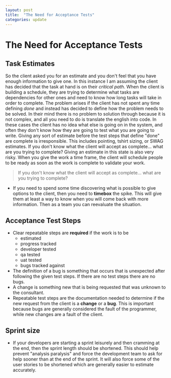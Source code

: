 ```yaml
---
layout: post
title:  "The Need for Acceptance Tests"
categories: update
---
```


# The Need for Acceptance Tests

## Task Estimates

So the client asked you for an estimate and you don't feel that you have enough information to give one. In this instance I am assuming the client has decided that the task at hand is on their *critical path*. When the client is building a schedule, they are trying to determine what tasks are dependencies for other ones and need to know how long tasks will take in order to complete. The problem arises if the client has not spent any time defining *done* and instead has decided to define how the problem needs to be solved. In their mind there is no problem to solution through because it is not complex, and all you need to do is translate the english into code. In these cases the client has no idea what else is going on in the system, and often they don't know how they are going to test what you are going to write. 
Giving any sort of estimate before the test steps that define "done" are complete is irresponsible. This includes pointing, tshirt sizing, or SWAG estimates. If you don't know what the client will accept as complete... what are you trying to complete?
Giving an estimate in this state is also very risky. When you give the work a time frame, the client will schedule people to be ready as soon as the work is complete to validate your work.

>If you don't know what the client will accept as complete... what are you trying to complete?

- If you need to spend some time discovering what is possible to give options to the client, then you need to **timebox** the spike. This will give them at least a way to know when you will come back with more information. Then as a team you can reevaluate the situation.


## Acceptance Test Steps

- Clear repeatable steps are **required** if the work is to be
  - estimated
  - progress tracked
  - developer tested
  - qa tested
  - uat tested
  - bugs tracked against
- The definition of a bug is something that occurs that is unexpected after following the given test steps. If there are no test steps there are no bugs.
- A change is something new that is being requested that was unknown to the consultant.
- Repeatable test steps are the documentation needed to determine if the new request from the client is a **change** or a **bug**. This is important because bugs are generally considered the fault of the programmer, while new changes are a fault of the client.

## Sprint size

- If your developers are starting a sprint leisurely and then cramming at the end, then the sprint length should be shortened. This should help prevent "analysis paralysis" and force the development team to ask for help sooner than at the end of the sprint. It will also force some of the user stories to be shortened which are generally easier to estimate accurately. 